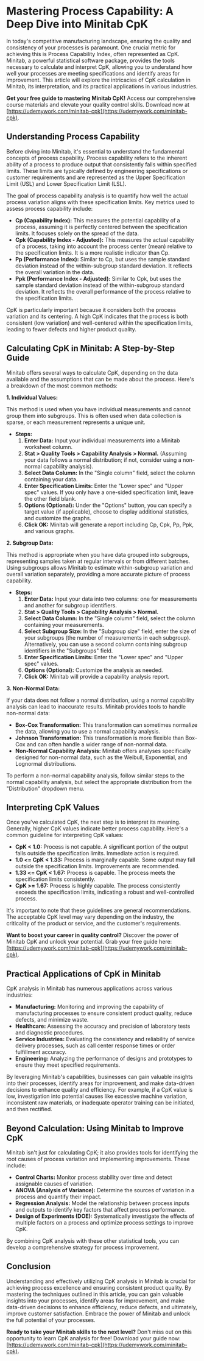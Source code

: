 # Mastering Process Capability: A Deep Dive into Minitab CpK

In today's competitive manufacturing landscape, ensuring the quality and consistency of your processes is paramount. One crucial metric for achieving this is Process Capability Index, often represented as CpK. Minitab, a powerful statistical software package, provides the tools necessary to calculate and interpret CpK, allowing you to understand how well your processes are meeting specifications and identify areas for improvement. This article will explore the intricacies of CpK calculation in Minitab, its interpretation, and its practical applications in various industries.

**Get your free guide to mastering Minitab CpK!** Access our comprehensive course materials and elevate your quality control skills. Download now at [https://udemywork.com/minitab-cpk](https://udemywork.com/minitab-cpk).

## Understanding Process Capability

Before diving into Minitab, it's essential to understand the fundamental concepts of process capability. Process capability refers to the inherent ability of a process to produce output that consistently falls within specified limits. These limits are typically defined by engineering specifications or customer requirements and are represented as the Upper Specification Limit (USL) and Lower Specification Limit (LSL).

The goal of process capability analysis is to quantify how well the actual process variation aligns with these specification limits. Key metrics used to assess process capability include:

*   **Cp (Capability Index):** This measures the potential capability of a process, assuming it is perfectly centered between the specification limits. It focuses solely on the spread of the data.
*   **Cpk (Capability Index - Adjusted):** This measures the actual capability of a process, taking into account the process center (mean) relative to the specification limits. It is a more realistic indicator than Cp.
*   **Pp (Performance Index):** Similar to Cp, but uses the sample standard deviation instead of the within-subgroup standard deviation.  It reflects the overall variation in the data.
*   **Ppk (Performance Index - Adjusted):** Similar to Cpk, but uses the sample standard deviation instead of the within-subgroup standard deviation. It reflects the overall performance of the process relative to the specification limits.

CpK is particularly important because it considers both the process variation and its centering. A high CpK indicates that the process is both consistent (low variation) and well-centered within the specification limits, leading to fewer defects and higher product quality.

## Calculating CpK in Minitab: A Step-by-Step Guide

Minitab offers several ways to calculate CpK, depending on the data available and the assumptions that can be made about the process. Here's a breakdown of the most common methods:

**1. Individual Values:**

This method is used when you have individual measurements and cannot group them into subgroups. This is often used when data collection is sparse, or each measurement represents a unique unit.

*   **Steps:**
    1.  **Enter Data:** Input your individual measurements into a Minitab worksheet column.
    2.  **Stat > Quality Tools > Capability Analysis > Normal.** (Assuming your data follows a normal distribution; if not, consider using a non-normal capability analysis).
    3.  **Select Data Column:**  In the "Single column" field, select the column containing your data.
    4.  **Enter Specification Limits:** Enter the "Lower spec" and "Upper spec" values. If you only have a one-sided specification limit, leave the other field blank.
    5.  **Options (Optional):**  Under the "Options" button, you can specify a target value (if applicable), choose to display additional statistics, and customize the graphs.
    6.  **Click OK:** Minitab will generate a report including Cp, Cpk, Pp, Ppk, and various graphs.

**2. Subgroup Data:**

This method is appropriate when you have data grouped into subgroups, representing samples taken at regular intervals or from different batches. Using subgroups allows Minitab to estimate within-subgroup variation and overall variation separately, providing a more accurate picture of process capability.

*   **Steps:**
    1.  **Enter Data:** Input your data into two columns: one for measurements and another for subgroup identifiers.
    2.  **Stat > Quality Tools > Capability Analysis > Normal.**
    3.  **Select Data Column:** In the "Single column" field, select the column containing your measurements.
    4.  **Select Subgroup Size:** In the "Subgroup size" field, enter the size of your subgroups (the number of measurements in each subgroup). Alternatively, you can use a second column containing subgroup identifiers in the "Subgroups" field.
    5.  **Enter Specification Limits:** Enter the "Lower spec" and "Upper spec" values.
    6.  **Options (Optional):** Customize the analysis as needed.
    7.  **Click OK:** Minitab will provide a capability analysis report.

**3. Non-Normal Data:**

If your data does not follow a normal distribution, using a normal capability analysis can lead to inaccurate results. Minitab provides tools to handle non-normal data:

*   **Box-Cox Transformation:** This transformation can sometimes normalize the data, allowing you to use a normal capability analysis.
*   **Johnson Transformation:** This transformation is more flexible than Box-Cox and can often handle a wider range of non-normal data.
*   **Non-Normal Capability Analysis:** Minitab offers analyses specifically designed for non-normal data, such as the Weibull, Exponential, and Lognormal distributions.

To perform a non-normal capability analysis, follow similar steps to the normal capability analysis, but select the appropriate distribution from the "Distribution" dropdown menu.

## Interpreting CpK Values

Once you've calculated CpK, the next step is to interpret its meaning. Generally, higher CpK values indicate better process capability. Here's a common guideline for interpreting CpK values:

*   **CpK < 1.0:** Process is not capable. A significant portion of the output falls outside the specification limits. Immediate action is required.
*   **1.0 <= CpK < 1.33:** Process is marginally capable. Some output may fall outside the specification limits. Improvements are recommended.
*   **1.33 <= CpK < 1.67:** Process is capable. The process meets the specification limits consistently.
*   **CpK >= 1.67:** Process is highly capable. The process consistently exceeds the specification limits, indicating a robust and well-controlled process.

It's important to note that these guidelines are general recommendations. The acceptable CpK level may vary depending on the industry, the criticality of the product or service, and the customer's requirements.

**Want to boost your career in quality control?** Discover the power of Minitab CpK and unlock your potential. Grab your free guide here: [https://udemywork.com/minitab-cpk](https://udemywork.com/minitab-cpk).

## Practical Applications of CpK in Minitab

CpK analysis in Minitab has numerous applications across various industries:

*   **Manufacturing:** Monitoring and improving the capability of manufacturing processes to ensure consistent product quality, reduce defects, and minimize waste.
*   **Healthcare:** Assessing the accuracy and precision of laboratory tests and diagnostic procedures.
*   **Service Industries:** Evaluating the consistency and reliability of service delivery processes, such as call center response times or order fulfillment accuracy.
*   **Engineering:** Analyzing the performance of designs and prototypes to ensure they meet specified requirements.

By leveraging Minitab's capabilities, businesses can gain valuable insights into their processes, identify areas for improvement, and make data-driven decisions to enhance quality and efficiency. For example, if a CpK value is low, investigation into potential causes like excessive machine variation, inconsistent raw materials, or inadequate operator training can be initiated, and then rectified.

## Beyond Calculation: Using Minitab to Improve CpK

Minitab isn't just for calculating CpK; it also provides tools for identifying the root causes of process variation and implementing improvements. These include:

*   **Control Charts:** Monitor process stability over time and detect assignable causes of variation.
*   **ANOVA (Analysis of Variance):** Determine the sources of variation in a process and quantify their impact.
*   **Regression Analysis:** Model the relationship between process inputs and outputs to identify key factors that affect process performance.
*   **Design of Experiments (DOE):** Systematically investigate the effects of multiple factors on a process and optimize process settings to improve CpK.

By combining CpK analysis with these other statistical tools, you can develop a comprehensive strategy for process improvement.

## Conclusion

Understanding and effectively utilizing CpK analysis in Minitab is crucial for achieving process excellence and ensuring consistent product quality. By mastering the techniques outlined in this article, you can gain valuable insights into your processes, identify areas for improvement, and make data-driven decisions to enhance efficiency, reduce defects, and ultimately, improve customer satisfaction. Embrace the power of Minitab and unlock the full potential of your processes.

**Ready to take your Minitab skills to the next level?** Don't miss out on this opportunity to learn CpK analysis for free! Download your guide now: [https://udemywork.com/minitab-cpk](https://udemywork.com/minitab-cpk).
